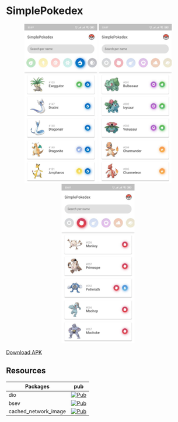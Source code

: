 # SimplePokedex

<p align="center">
  <img src="https://github.com/RafaelBarbosatec/SimplePokedex/blob/master/media/print_1.jpg" width="200"/>
  <img src="https://github.com/RafaelBarbosatec/SimplePokedex/blob/master/media/print_2.jpg" width="200"/>
  <img src="https://github.com/RafaelBarbosatec/SimplePokedex/blob/master/media/print_3.jpg" width="200"/>
</p>

[Download APK](https://github.com/RafaelBarbosatec/SimplePokedex/blob/master/apk/pokedex.apk)

## Resources

Packages | pub
--------- | ------
dio    | [![Pub](https://img.shields.io/pub/v/dio.svg)](https://pub.dartlang.org/packages/dio)
bsev  | [![Pub](https://img.shields.io/pub/v/bsev.svg)](https://pub.dartlang.org/packages/bsev)
cached_network_image  | [![Pub](https://img.shields.io/pub/v/cached_network_image.svg)](https://pub.dartlang.org/packages/cached_network_image)


